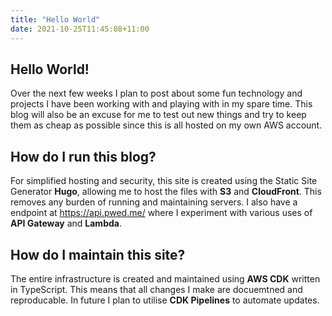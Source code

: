 ```yaml
---
title: "Hello World"
date: 2021-10-25T11:45:08+11:00
---
```


## Hello World! 

Over the next few weeks I plan to post about some fun technology and projects I have been working with and playing with in my spare time. This blog will also be an excuse for me to test out new things and try to keep them as cheap as possible since this is all hosted on my own AWS account.

## How do I run this blog?

For simplified hosting and security, this site is created using the Static Site Generator __Hugo__, allowing me to host the files with __S3__ and __CloudFront__. This removes any burden of running and maintaining servers. I also have a endpoint at https://api.pwed.me/ where I experiment with various uses of __API Gateway__ and __Lambda__.

## How do I maintain this site?

The entire infrastructure is created and maintained using __AWS CDK__ written in TypeScript. This means that all changes I make are docuemtned and reproducable. In future I plan to utilise __CDK Pipelines__ to automate updates.

